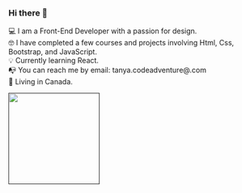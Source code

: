 ### Hi there 👋

💻 I am a Front-End Developer with a passion for design.  <br>
🤓 I have completed a few courses and projects involving Html, Css, Bootstrap, and JavaScript.
<br>
💡  Сurrently learning React. <br>
📭 You can reach me by email: tanya.codeadventure@.com <br>
📌 Living in Canada. <br>

<p>
  <a target="_blank" rel="noopener noreferrer" href=""><img align="left" src="https://media.giphy.com/media/f7B5LvOTPX5PgylFvQ/giphy.gif" width="180&quot;" data-canonical-src="https://media.giphy.com/media/VcC70E8NwG8h9aRrWG/giphy.gif" style="max-width:100%;"></a>
</p>
